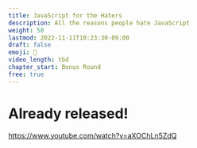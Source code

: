 ```yaml
---
title: JavaScript for the Haters
description: All the reasons people hate JavaScript
weight: 50
lastmod: 2022-11-11T10:23:30-09:00
draft: false
emoji: 🤬
video_length: tbd
chapter_start: Bonus Round
free: true
---
```


# Already released!

https://www.youtube.com/watch?v=aXOChLn5ZdQ

